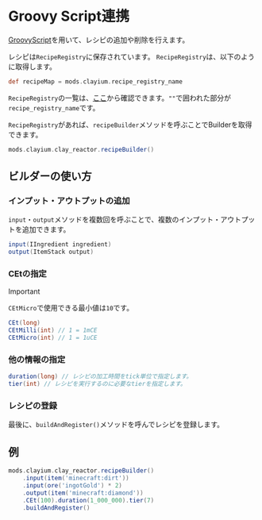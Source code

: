 # Groovy Script連携

[GroovyScript](https://github.com/CleanroomMC/GroovyScript)を用いて、レシピの追加や削除を行えます。

レシピは`RecipeRegistry`に保存されています。
`RecipeRegistry`は、以下のように取得します。

```groovy
def recipeMap = mods.clayium.recipe_registry_name
```

`RecipeRegistry`の一覧は、[ここ](https://github.com/TRCDevelopers/Clayium/blob/develop/src/main/kotlin/com/github/trc/clayium/common/recipe/registry/CRecipes.kt)から確認できます。`""`で囲われた部分が`recipe_registry_name`です。

`RecipeRegistry`があれば、`recipeBuilder`メソッドを呼ぶことでBuilderを取得できます。

```groovy
mods.clayium.clay_reactor.recipeBuilder()
```

## ビルダーの使い方

### インプット・アウトプットの追加

`input`・`output`メソッドを複数回を呼ぶことで、複数のインプット・アウトプットを追加できます。

```groovy
input(IIngredient ingredient)
output(ItemStack output)
```

### CEtの指定

> [!IMPORTANT]
> `CEtMicro`で使用できる最小値は`10`です。

```groovy
CEt(long)
CEtMilli(int) // 1 = 1mCE
CEtMicro(int) // 1 = 1uCE
```

### 他の情報の指定

```groovy
duration(long) // レシピの加工時間をtick単位で指定します。
tier(int) // レシピを実行するのに必要なtierを指定します。
```

### レシピの登録

最後に、`buildAndRegister()`メソッドを呼んでレシピを登録します。

## 例

```groovy
mods.clayium.clay_reactor.recipeBuilder()
    .input(item('minecraft:dirt'))
    .input(ore('ingotGold') * 2)
    .output(item('minecraft:diamond'))
    .CEt(100).duration(1_000_000).tier(7)
    .buildAndRegister()
```
